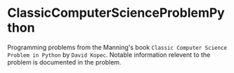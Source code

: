 # ClassicComputerScienceProblemPython

Programming problems from the Manning's book `Classic Computer Science Problem in Python` by `David Kopec`. Notable information relevent to the problem is documented in the problem.  